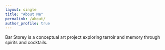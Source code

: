 ```yaml
---
layout: single
title: "About Me"
permalink: /about/
author_profile: true
---
```


Bar Storey is a conceptual art project exploring terroir and memory through spirits and cocktails.
